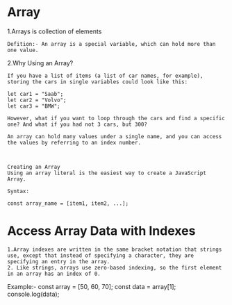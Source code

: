 # Array

1.Arrays is collection of elements

    Defition:- An array is a special variable, which can hold more than one value.

2.Why Using an Array?

    If you have a list of items (a list of car names, for example), storing the cars in single variables could look like this:

    let car1 = "Saab";
    let car2 = "Volvo";
    let car3 = "BMW";
    
    However, what if you want to loop through the cars and find a specific one? And what if you had not 3 cars, but 300?

    An array can hold many values under a single name, and you can access the values by referring to an index number.



    Creating an Array
    Using an array literal is the easiest way to create a JavaScript Array.

    Syntax:

    const array_name = [item1, item2, ...];

# Access Array Data with Indexes

    1.Array indexes are written in the same bracket notation that strings use, except that instead of specifying a character, they are specifying an entry in the array. 
    2. Like strings, arrays use zero-based indexing, so the first element in an array has an index of 0.


Example:- 
        const array = [50, 60, 70];
        const data = array[1];
        console.log(data);